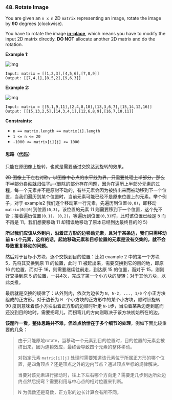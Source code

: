 ### 48. Rotate Image

You are given an `n x n` 2D `matrix` representing an image, rotate the image by **90** degrees (clockwise).

You have to rotate the image [**in-place**](https://en.wikipedia.org/wiki/In-place_algorithm), which means you have to modify the input 2D matrix directly. **DO NOT** allocate another 2D matrix and do the rotation.

 

**Example 1:**

![img](https://assets.leetcode.com/uploads/2020/08/28/mat1.jpg)

```
Input: matrix = [[1,2,3],[4,5,6],[7,8,9]]
Output: [[7,4,1],[8,5,2],[9,6,3]]
```

**Example 2:**

![img](https://assets.leetcode.com/uploads/2020/08/28/mat2.jpg)

```
Input: matrix = [[5,1,9,11],[2,4,8,10],[13,3,6,7],[15,14,12,16]]
Output: [[15,13,2,5],[14,3,4,1],[12,6,8,9],[16,7,10,11]]
```

 

**Constraints:**

- `n == matrix.length == matrix[i].length`
- `1 <= n <= 20`
- `-1000 <= matrix[i][j] <= 1000`

#### 思路（[代码](Solution.java)）

只能在原图像上旋转，也就是需要通过交换达到旋转的效果。

~~2D 图像上下左右对称，以图像中心点的水平线为界，只需要处理上半部分，那么下半部分自动就归位了。~~（删除的部分存在问题，因为在遍历上半部分元素的过程，每一个元素并不是原封不动的，有些元素会因为被挤出来而被动移到下一个位置，当我们遍历到某个位置时，当前元素可能已经不是原来位置上的元素。举个例子，对于 example2 我们逐个移动第一行元素，先遍历到位置`(0,0)`，即移动 `matrix[0][0]`到位置`(0,3)`，该位置的元素 11 则需要移到下一个位置，这个先不管；接着遍历位置`(0,1)`、`(0,2)`，等遍历到位置`(0,3)`时，此时该位置已经是 5 而不再是 11，我们想要移动 11 却错误地移动了原本已经到达最终目的的 5）

**所以我们应该从外到内，沿着正方形的边移动元素，且对于某条边，我们只需移动前 `N-1`个元素，这样的话，起始移动元素和目标位置的元素是没有交集的，就不会导致重复移动的问题。**

然后对于目标小方块，逐个交换到目的位置：比如 example 2 中的第一个方块 5，先将其交换到原 11 的位置，此时 11 被赶出来，需要交换到它的目的地，即原 16 的位置，而对于 16，则需要继续往前走，到达原 15 的位置，而对于 15，则刚好交换到原 5 的位置，一共4次，完成了第一个小方块的旋转；对于其他方块，以此类推。

最后就是交换的规律了：从外到内，依次为边长为 `N, N-2, ..., 1/0` 个小正方块组成的正方形。对于边长为 `M ` 个小方块的正方形中的某个小方块，顺时针旋转 90 度则意味着该小方块沿着正方形的边顺时针走 `N-1`步，当沿着某条边走到底而还没到目的地时，需要拐弯儿，而拐弯儿的方向则取决于该方块初始所在的边。

**该题咋一看，整体思路并不难，但难点恰恰在于多个细节的处理**，例如下面比较重要的几条：

> 由于只能原地rotate，当移动一个元素到目的位置时，目的位置的元素会被挤出来，因为连锁效应，最终会导致四个元素的整体移动。
>
> 对指定元素 `matric[i][j]` 处理时需要知道该元素位于所属正方形的哪个位置，是四角顶点？还是顶点之外的边内节点？通过顶点坐标的规律解决。
>
> 当要对该元素进行挪动时，往上下左右哪个方向走？需要走几步到达所处边终点然后拐弯？需要利用与中心点的相对位置来判断。
>
> N 为偶数还是奇数，正方形的边长计算会有所不同。
